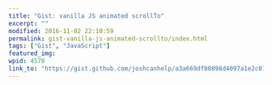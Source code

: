 ```yaml
---
title: "Gist: vanilla JS animated scrollTo"
excerpt: ""
modified: 2016-11-02 22:10:59
permalink: gist-vanilla-js-animated-scrollto/index.html
tags: ["Gist", "JavaScript"]
featured_img:
wpid: 4570
link_to: "https://gist.github.com/joshcanhelp/a3a669df80898d4097a1e2c01dea52c1"
---
```


